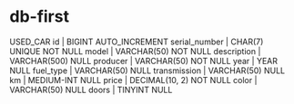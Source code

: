 # db-first
USED_CAR
    id | BIGINT AUTO_INCREMENT
    serial_number | CHAR(7) UNIQUE NOT NULL
    model | VARCHAR(50) NOT NULL
    description | VARCHAR(500) NULL
    producer | VARCHAR(50) NOT NULL
    year | YEAR NULL
    fuel_type | VARCHAR(50) NULL
    transmission | VARCHAR(50) NULL
    km | MEDIUM-INT NULL
    price | DECIMAL(10, 2) NOT NULL
    color | VARCHAR(50) NULL
    doors | TINYINT NULL